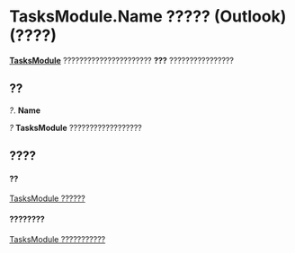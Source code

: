 
# TasksModule.Name ????? (Outlook)(????)

 **[TasksModule](fc6ae6c9-6b13-b5f2-9506-c3dbbe709df6.md)** ?????????????????????? **???** ????????????????


## ??

 _?_. **Name**

 _?_ **TasksModule** ??????????????????


## ????


#### ??


[TasksModule ??????](fc6ae6c9-6b13-b5f2-9506-c3dbbe709df6.md)
#### ????????


[TasksModule ???????????](http://msdn.microsoft.com/library/78274654-8df6-f34f-1460-8f1d36f0a15c%28Office.15%29.aspx)